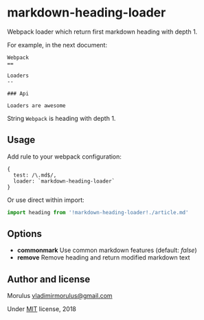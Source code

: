 markdown-heading-loader
==

Webpack loader which return first markdown heading with depth 1.

For example, in the next document:

```
Webpack
==

Loaders
--

### Api

Loaders are awesome
```

String `Webpack` is heading with depth 1.

Usage
--

Add rule to your webpack configuration:
```
{
  test: /\.md$/,
  loader: `markdown-heading-loader`
}
```

Or use direct within import:

```js
import heading from '!markdown-heading-loader!./article.md'
```

Options
--

- **commonmark** Use common markdown features (default: *false*)
- **remove** Remove heading and return modified markdown text

Author and license
--

Morulus <vladimirmorulus@gmail.com>

Under [MIT](./LICENSE) license, 2018
